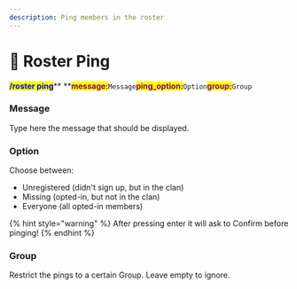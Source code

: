 ```yaml
---
description: Ping members in the roster
---
```


# 🔔 Roster Ping

<mark style="color:blue;">**/roster ping**</mark>** **<mark style="color:purple;">**message:**</mark>`Message`<mark style="color:purple;">**ping\_option:**</mark>`Option`<mark style="color:purple;">**group:**</mark>`Group`

### Message

Type here the message that should be displayed.

### Option

Choose between:

* Unregistered (didn't sign up, but in the clan)
* Missing (opted-in, but not in the clan)
* Everyone (all opted-in members)

{% hint style="warning" %}
After pressing enter it will ask to Confirm before pinging!
{% endhint %}

### Group

Restrict the pings to a certain Group. Leave empty to ignore.
